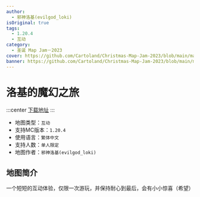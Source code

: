 ```yaml
---
author:
  - 邪神洛基(evilgod_loki)
isOriginal: true
tags:
  - 1.20.4
  - 互动
category:
  - 圣诞 Map Jam－2023
cover: https://github.com/Cartoland/Christmas-Map-Jam-2023/blob/main/maps/%E6%B4%9B%E5%9F%BA%E7%9A%84%E9%AD%94%E5%B9%BB%E4%B9%8B%E6%97%85/files/title.png?raw=true
banner: https://github.com/Cartoland/Christmas-Map-Jam-2023/blob/main/maps/%E6%B4%9B%E5%9F%BA%E7%9A%84%E9%AD%94%E5%B9%BB%E4%B9%8B%E6%97%85/files/title.png?raw=true
---
```


# 洛基的魔幻之旅

:::center
[下载地址](https://drive.google.com/file/d/121tCZBL55Q28ve_ydw8gpIqnfupcyDMz-I2ug)
:::

- 地图类型：`互动`
- 支持MC版本：`1.20.4`
- 使用语言：`繁体中文`
- 支持人数：`单人限定`
- 地图作者：`邪神洛基(evilgod_loki)`

## 地图简介

一个短短的互动体验，仅限一次游玩，并保持耐心到最后，会有小小惊喜（希望）
